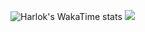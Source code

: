![Harlok's WakaTime stats](https://github-readme-stats.vercel.app/api/wakatime?username=sumukhalraju)
<a href="https://wakatime.com"><img src="https://wakatime.com/share/@sumukhalraju/5f9eb739-e923-454a-b34e-b2a02e811a74.png" /></a>
